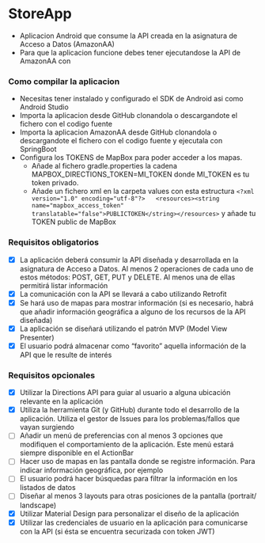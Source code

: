 # StoreApp

- Aplicacion Android que consume la API creada en la asignatura de Acceso a Datos (AmazonAA)
- Para que la aplicacion funcione debes tener ejecutandose la API de AmazonAA con

### Como compilar la aplicacion
* Necesitas tener instalado y configurado el SDK de Android asi como Android Studio
* Importa la aplicacion desde GitHub clonandola o descargandote el fichero con el codigo fuente
* Importa la aplicacion AmazonAA desde GitHub clonandola o descargandote el fichero con el codigo fuente y ejecutala con SpringBoot
* Configura los TOKENS de MapBox para poder acceder a los mapas.
    * Añade al fichero gradle.properties la cadena MAPBOX_DIRECTIONS_TOKEN=MI_TOKEN donde MI_TOKEN es tu token privado.
    * Añade un fichero xml en la carpeta values con esta estructura `<?xml version="1.0" encoding="utf-8"?>  
      <resources><string name="mapbox_access_token" translatable="false">PUBLICTOKEN</string></resources>` y añade tu TOKEN public de MapBox

### Requisitos obligatorios
- [x] La aplicación deberá consumir la API diseñada y desarrollada en la asignatura de Acceso a Datos. Al menos 2 operaciones de cada uno de estos métodos: POST, GET, PUT y DELETE. Al menos una de ellas permitirá listar información
- [x] La comunicación con la API se llevará a cabo utilizando Retrofit
- [x] Se hará uso de mapas para mostrar información (si es necesario, habrá que añadir información geográfica a alguno de los recursos de la API diseñada)
- [x] La aplicación se diseñará utilizando el patrón MVP (Model View Presenter)
- [x] El usuario podrá almacenar como “favorito” aquella información de la API que le resulte de interés

### Requisitos opcionales
- [x] Utilizar la Directions API para guiar al usuario a alguna ubicación relevante en la aplicación
- [x] Utiliza la herramienta Git (y GitHub) durante todo el desarrollo de la aplicación. Utiliza el gestor de Issues para los problemas/fallos que vayan surgiendo
- [ ] Añadir un menú de preferencias con al menos 3 opciones que modifiquen el comportamiento de la aplicación. Este menú estará siempre disponible en el ActionBar
- [ ] Hacer uso de mapas en las pantalla donde se registre información. Para indicar información geográfica, por ejemplo
- [ ] El usuario podrá hacer búsquedas para filtrar la información en los listados de datos
- [ ] Diseñar al menos 3 layouts para otras posiciones de la pantalla (portrait/ landscape)
- [x] Utilizar Material Design para personalizar el diseño de la aplicación
- [x] Utilizar las credenciales de usuario en la aplicación para comunicarse con la API (si ésta se encuentra securizada con token JWT)
